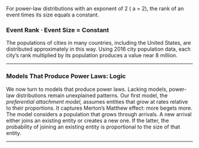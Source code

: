 For power-law distributions with an exponent of 2 ( a = 2), the rank of an event times its size equals a constant. 

### Event Rank · Event Size = Constant 

The populations of cities in many countries, including the United States, are distributed approximately in this way. Using 2016 city population data, each city’s rank multiplied by its population produces a value near 8 million. 

---

### Models That Produce Power Laws: Logic 

We now turn to models that produce power laws. Lacking models, power-law distributions remain unexplained patterns. Our first model, the _preferential attachment model,_ assumes entities that grow at rates relative to their proportions. It captures Merton’s Matthew effect: more begets more. The model considers a population that grows through arrivals. A new arrival either joins an existing entity or creates a new one. If the latter, the probability of joining an existing entity is proportional to the size of that entity. 

---